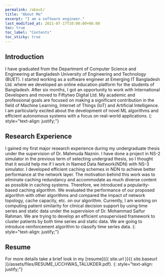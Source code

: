 ```yaml
---
permalink: /about/
title: "About Me"
excerpt: "I am a software engineer."
last_modified_at: 2021-07-17T10:00:00+06:00
toc: true
toc_label: "Contents"
toc_sticky: true 
---
```

## Introduction
I have graduated from the Department of Computer Science and Engineering at Bangladesh University of Engineering and Technology (BUET). I started working as a software engineer at Emerging IT Bangladesh Ltd. where we developed an online education platform for the students of Bangladesh. After six months, I got an opportunity to work with International Developers and moved to Fiftytwo Digital Ltd. My academic and professional goals are focused on making a significant contribution in the field of Machine Learning, Internet of Things (IoT) and Artificial Intelligence. I am particularly excited about the development of novel ML algorithms and efficient autonomous systems with a focus on real-world applications.
{: style="text-align: justify;"}
## Research Experience
I gained my first major research experience during my undergraduate thesis under the supervision of Dr. Mahmuda Naznin. I have done a project in NS-2 simulator in the previous term of selecting undergrad thesis, so I thought that it would help me if I work in Named Data Network(NDN) with NS-3 simulator. I developed efficient caching schemes in NDN to achieve better performance at the network layer. The motivation behind this work was to eliminate caching redundancy and accommodate as much diverse content as possible in caching systems. Therefore, we introduced a popularity-based caching algorithm. We evaluated the performance of our proposed algorithm with other algorithms and compared the impact of network topology, cache capacity, etc. on our algorithm. Currently, I am working on computing patient similarity for clinical decision support by using time series and static data under the supervision of Dr. Mohammad Saifur Rahman. We are trying to develop an efficient unsupervised framework to cluster patients by both time series and static data. We are going to introduce reinforcement algorithm to classify time series data. 
{: style="text-align: justify;"}

## Resume
For more details take a brief look in my [resume]({{ site.url }}{{ site.baseurl }}/assets/files/RESUME_UCCHWAS_TALUKDER.pdf).
{: style="text-align: justify;"}

